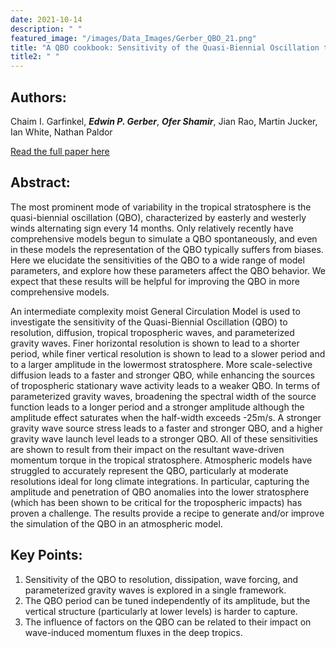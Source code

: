 ```yaml
---
date: 2021-10-14
description: " "
featured_image: "/images/Data_Images/Gerber_QBO_21.png"
title: "A QBO cookbook: Sensitivity of the Quasi-Biennial Oscillation to resolution, resolved waves, and parameterized gravity waves"
title2: " "
---
```

## Authors:
Chaim I. Garfinkel, ***Edwin P. Gerber***, ***Ofer Shamir***, Jian Rao, Martin Jucker, Ian White, Nathan Paldor

[Read the full paper here](https://agupubs.onlinelibrary.wiley.com/doi/abs/10.1029/2021MS002568)
## Abstract:
The most prominent mode of variability in the tropical stratosphere is the quasi-biennial oscillation (QBO), characterized by easterly and westerly winds alternating sign every 14 months. Only relatively recently have comprehensive models begun to simulate a QBO spontaneously, and even in these models the representation of the QBO typically suffers from biases. Here we elucidate the sensitivities of the QBO to a wide range of model parameters, and explore how these parameters affect the QBO behavior. We expect that these results will be helpful for improving the QBO in more comprehensive models.
<!--more-->
An intermediate complexity moist General Circulation Model is used to investigate the sensitivity of the Quasi-Biennial Oscillation (QBO) to resolution, diffusion, tropical tropospheric waves, and parameterized gravity waves. Finer horizontal resolution is shown to lead to a shorter period, while finer vertical resolution is shown to lead to a slower period and to a larger amplitude in the lowermost stratosphere. More scale-selective diffusion leads to a faster and stronger QBO, while enhancing the sources of tropospheric stationary wave activity leads to a weaker QBO. In terms of parameterized gravity waves, broadening the spectral width of the source function leads to a longer period and a stronger amplitude although the amplitude effect saturates when the half-width exceeds -25m/s. A stronger gravity wave source stress leads to a faster and stronger QBO, and a higher gravity wave launch level leads to a stronger QBO. All of these sensitivities are shown to result from their impact on the resultant wave-driven momentum torque in the tropical stratosphere. Atmospheric models have struggled to accurately represent the QBO, particularly at moderate resolutions ideal for long climate integrations. In particular, capturing the amplitude and penetration of QBO anomalies into the lower stratosphere (which has been shown to be critical for the tropospheric impacts) has proven a challenge. The results provide a recipe to generate and/or improve the simulation of the QBO in an atmospheric model.

## Key Points:
1. Sensitivity of the QBO to resolution, dissipation, wave forcing, and parameterized gravity waves is explored in a single framework.
2. The QBO period can be tuned independently of its amplitude, but the vertical structure (particularly at lower levels) is harder to capture.
3. The influence of factors on the QBO can be related to their impact on wave-induced momentum fluxes in the deep tropics.
